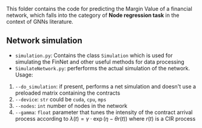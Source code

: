 This folder contains the code for predicting the Margin Value of a financial network, which falls into the category of **Node regression task** in the context of GNNs literature.

## Network simulation
- `simulation.py`: Contains the class `Simulation` which is used for simulating the FinNet and other useful methods for data processing
- `SimulateNetwork.py`: perferforms the actual simulation of the network. Usage:
 1. `--do_simulation`: if present, performs a net simulation and doesn't use a preloaded matrix containing the contracts
 2. `--device`: `str` could be `cuda`, `cpu`, `mps`
 3. `--nodes`: `int` number of nodes in the network
 4. `--gamma`: `float` parameter that tunes the intensity of the contract arrival process according to $\lambda(t) = \gamma \cdot \exp{(\eta -\theta r(t))}$ where $r(t)$ is a CIR process
